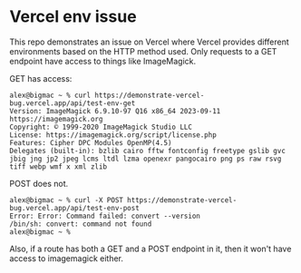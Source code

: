 # Vercel env issue

This repo demonstrates an issue on Vercel where Vercel provides different environments based on the HTTP method used. Only requests to a GET endpoint have access to things like ImageMagick.

GET has access:

```shell
alex@bigmac ~ % curl https://demonstrate-vercel-bug.vercel.app/api/test-env-get     
Version: ImageMagick 6.9.10-97 Q16 x86_64 2023-09-11 https://imagemagick.org
Copyright: © 1999-2020 ImageMagick Studio LLC
License: https://imagemagick.org/script/license.php
Features: Cipher DPC Modules OpenMP(4.5) 
Delegates (built-in): bzlib cairo fftw fontconfig freetype gslib gvc jbig jng jp2 jpeg lcms ltdl lzma openexr pangocairo png ps raw rsvg tiff webp wmf x xml zlib
```

POST does not.

```shell
alex@bigmac ~ % curl -X POST https://demonstrate-vercel-bug.vercel.app/api/test-env-post  
Error: Error: Command failed: convert --version
/bin/sh: convert: command not found
alex@bigmac ~ % 
```

Also, if a route has both a GET and a POST endpoint in it, then it won't have access to imagemagick either.
